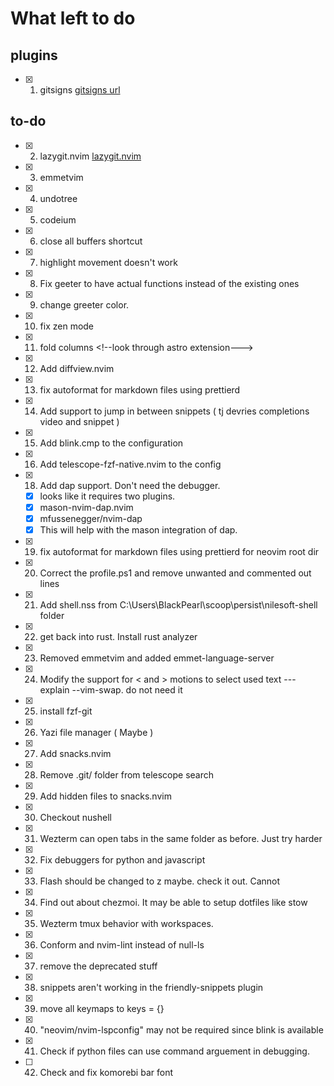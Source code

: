 # What left to do

## plugins

- [x] 1. gitsigns [gitsigns url](https://github.com/lewis6991/gitsigns.nvim)

## to-do

- [x] 2. lazygit.nvim [lazygit.nvim](https://github.com/kdheepak/lazygit.nvim)
- [x] 3. emmetvim
- [x] 4. undotree
- [x] 5. codeium
- [x] 6. close all buffers shortcut
- [x] 7. highlight movement doesn't work
- [x] 8. Fix geeter to have actual functions instead of the existing ones
- [x] 9. change greeter color.
- [x] 10. fix zen mode
- [x] 11. fold columns \<!--look through astro extension--->
- [x] 12. Add diffview.nvim
- [x] 13. fix autoformat for markdown files using prettierd
- [x] 14. Add support to jump in between snippets ( tj devries completions video and snippet )
- [x] 15. Add blink.cmp to the configuration
- [x] 16. Add telescope-fzf-native.nvim to the config
- [x] 18. Add dap support. Don't need the debugger.
  - [x] looks like it requires two plugins.
  - [x] mason-nvim-dap.nvim
  - [x] mfussenegger/nvim-dap
  - [x] This will help with the mason integration of dap.
- [x] 19. fix autoformat for markdown files using prettierd for neovim root dir
- [x] 20. Correct the profile.ps1 and remove unwanted and commented out lines
- [x] 21. Add shell.nss from C:\\Users\\BlackPearl\\scoop\\persist\\nilesoft-shell folder
- [x] 22. get back into rust. Install rust analyzer
- [x] 23. Removed emmetvim and added emmet-language-server
- [x] 24. Modify the support for < and > motions to select used text --- explain --vim-swap. do not need it
- [x] 25. install fzf-git
- [x] 26. Yazi file manager ( Maybe )
- [x] 27. Add snacks.nvim
- [x] 28. Remove .git/ folder from telescope search
- [x] 29. Add hidden files to snacks.nvim
- [x] 30. Checkout nushell
- [x] 31. Wezterm can open tabs in the same folder as before. Just try harder
- [x] 32. Fix debuggers for python and javascript
- [x] 33. Flash should be changed to z maybe. check it out. Cannot
- [x] 34. Find out about chezmoi. It may be able to setup dotfiles like stow
- [x] 35. Wezterm tmux behavior with workspaces.
- [x] 36. Conform and nvim-lint instead of null-ls
- [x] 37. remove the deprecated stuff
- [x] 38. snippets aren't working in the friendly-snippets plugin
- [x] 39. move all keymaps to keys = {}
- [x] 40. "neovim/nvim-lspconfig" may not be required since blink is available <!-- No need -->
- [x] 41. Check if python files can use command arguement in debugging.
- [ ] 42. Check and fix komorebi bar font
